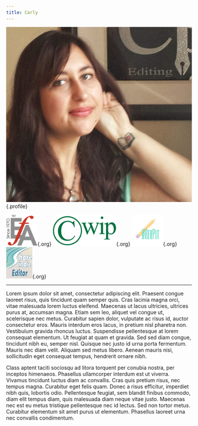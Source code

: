 ```yaml
---
title: Carly
---
```


![Carly Hayward](Book_Light_Editorial_Carly_Hayward.jpg){.profile}

![EFA](EFA_logo_85.png){.org}
![CWIP](CWIPlogo.png){.org}
![Rev Pit](RevPit_hashtag_logo_small.png){.org}
![Shore Indie](shoreindie_editorbadge.png){.org}

---

Lorem ipsum dolor sit amet, consectetur adipiscing elit. Praesent congue laoreet risus, quis tincidunt quam semper quis. Cras lacinia magna orci, vitae malesuada lorem luctus eleifend. Maecenas ut lacus ultricies, ultrices purus at, accumsan magna. Etiam sem leo, aliquet vel congue ut, scelerisque nec metus. Curabitur sapien dolor, vulputate ac risus id, auctor consectetur eros. Mauris interdum eros lacus, in pretium nisl pharetra non. Vestibulum gravida rhoncus luctus. Suspendisse pellentesque at lorem consequat elementum. Ut feugiat at quam et gravida. Sed sed diam congue, tincidunt nibh eu, semper nisl. Quisque nec justo id urna porta fermentum. Mauris nec diam velit. Aliquam sed metus libero. Aenean mauris nisi, sollicitudin eget consequat tempus, hendrerit ornare nibh.

Class aptent taciti sociosqu ad litora torquent per conubia nostra, per inceptos himenaeos. Phasellus ullamcorper interdum est ut viverra. Vivamus tincidunt luctus diam ac convallis. Cras quis pretium risus, nec tempus magna. Curabitur eget felis quam. Donec a risus efficitur, imperdiet nibh quis, lobortis odio. Pellentesque feugiat, sem blandit finibus commodo, diam elit tempus diam, quis malesuada diam neque vitae justo. Maecenas nec est eu metus tristique pellentesque nec id lectus. Sed non tortor metus. Curabitur elementum sit amet purus ut elementum. Phasellus laoreet urna nec convallis condimentum.